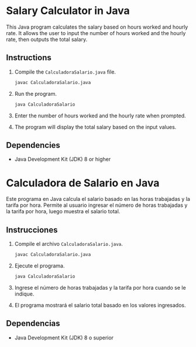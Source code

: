 # Salary Calculator in Java

This Java program calculates the salary based on hours worked and hourly rate. It allows the user to input the number of hours worked and the hourly rate, then outputs the total salary.

## Instructions

1. Compile the `CalculadoraSalario.java` file.
   ```bash
   javac CalculadoraSalario.java
   ```

2. Run the program.
   ```bash
   java CalculadoraSalario
   ```

3. Enter the number of hours worked and the hourly rate when prompted.
4. The program will display the total salary based on the input values.

## Dependencies

- Java Development Kit (JDK) 8 or higher

# Calculadora de Salario en Java

Este programa en Java calcula el salario basado en las horas trabajadas y la tarifa por hora. Permite al usuario ingresar el número de horas trabajadas y la tarifa por hora, luego muestra el salario total.

## Instrucciones

1. Compile el archivo `CalculadoraSalario.java`.
   ```bash
   javac CalculadoraSalario.java
   ```

2. Ejecute el programa.
   ```bash
   java CalculadoraSalario
   ```

3. Ingrese el número de horas trabajadas y la tarifa por hora cuando se le indique.
4. El programa mostrará el salario total basado en los valores ingresados.

## Dependencias

- Java Development Kit (JDK) 8 o superior
